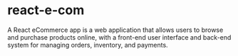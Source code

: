# react-e-com
A React eCommerce app is a web application that allows users to browse and purchase products online, with a front-end user interface and back-end system for managing orders, inventory, and payments.

